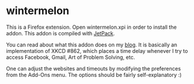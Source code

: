 wintermelon
======

This is a Firefox extension. Open wintermelon.xpi in order to install the addon.  This addon is compiled with [JetPack](https://addons.mozilla.org/en-US/developers/docs/sdk/latest/dev-guide/tutorials/index.html#getting-started "JetPack Tutorial").

You can read about what this addon does on my [blog](http://usamo.wordpress.com/2014/01/01/email-jetpack-and-wintermelon/).  It is basically an implementation of XKCD #862, which places a time delay whenever I try to access Facebook, Gmail, Art of Problem Solving, etc.

One can adjust the websites and timeouts by modifying the preferences from the Add-Ons menu.  The options should be fairly self-explanatory :)
